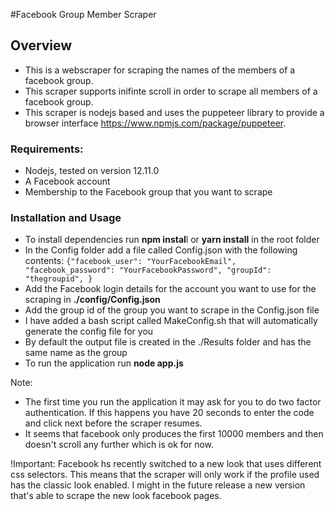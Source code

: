 #Facebook Group Member Scraper

## Overview

* This is a webscraper for scraping the names of the members of a facebook group.
* This scraper supports inifinte scroll in order to scrape all members of a facebook group. 
* This scraper is nodejs based and uses the puppeteer library to provide a browser interface https://www.npmjs.com/package/puppeteer.

### Requirements:
* Nodejs,  tested on version 12.11.0
* A Facebook account
* Membership to the Facebook group that you want to scrape

### Installation and Usage
* To install dependencies run **npm instal**l or **yarn install** in the root folder
* In the Config folder add a file called Config.json with the following contents:
`{"facebook_user": "YourFacebookEmail",
   "facebook_password": "YourFacebookPassword",
   "groupId": "thegroupid",
 }`
* Add the Facebook login details for the account you want to use for the scraping in **./config/Config.json**
* Add the group id of the group you want to scrape in the Config.json file
* I have added a bash script called MakeConfig.sh that will automatically generate the config file for you
* By default the output file is created in the ./Results folder and has the same name as the group
* To run the application run **node app.js**

Note:
* The first time you run the application it may ask for you to do two factor authentication. If this happens you have 20 seconds to enter the code and click next before the scraper resumes.
* It seems that facebook only produces the first 10000 members and then doesn't scroll any further which is ok for now. 

!Important: Facebook hs recently switched to a new look that uses different css selectors. This means that the scraper will only work if the profile used has the classic look enabled. I might in the future release a new version that's able to scrape the new look facebook pages.

